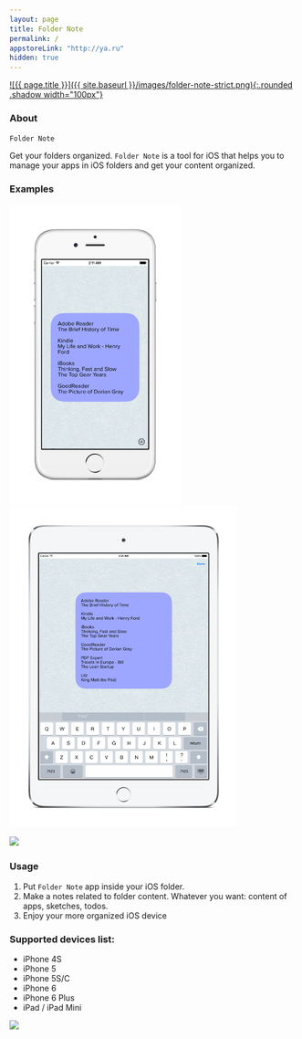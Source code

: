 ```yaml
---
layout: page
title: Folder Note
permalink: /
appstoreLink: "http://ya.ru"
hidden: true
---
```


<a href="{{ page.appstoreLink }}" property="schema:image">![{{ page.title }}]({{ site.baseurl }}/images/folder-note-strict.png){:.rounded .shadow width="100px"}</a>

### About

`Folder Note`

Get your folders organized. `Folder Note` is a tool for iOS that helps you to manage your apps in iOS folders and get your content organized.

### Examples

<img style="width: 300px" src="images/iphone6.png" /> <img style="width: 400px" src="images/ipad.png" />

<a property="schema:url" content="{{ page.appstoreLink }}" href="{{ page.appstoreLink }}"><img src="{{ site.baseurl }}/images/App Store Badge/Download_on_the_App_Store_Badge_US-UK_135x40.png" /></a>


### Usage

1. Put `Folder Note` app inside your iOS folder.
2. Make a notes related to folder content. Whatever you want: content of apps, sketches, todos.
3. Enjoy your more organized iOS device



### Supported devices list:

- iPhone 4S
- iPhone 5
- iPhone 5S/C
- iPhone 6
- iPhone 6 Plus
- iPad / iPad Mini

<a property="schema:url" content="{{ page.appstoreLink }}" href="{{ page.appstoreLink }}"><img src="{{ site.baseurl }}/images/App Store Badge/Download_on_the_App_Store_Badge_US-UK_135x40.png" /></a>

